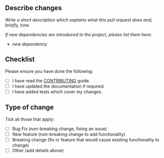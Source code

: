 ## Describe changes

_Write a short description which explains what this pull request does and, briefly, how._

_If new dependencies are introduced to the project, please list them here:_

* _new dependency_

## Checklist

Please ensure you have done the following:

* [ ] I have read the [CONTRIBUTING](https://github.com/fuzzylabs/matcha/blob/main/CONTRIBUTING.md) guide.
* [ ] I have updated the documentation if required.
* [ ] I have added tests which cover my changes.

## Type of change

Tick all those that apply:

* [ ] Bug Fix (non-breaking change, fixing an issue)
* [ ] New feature (non-breaking change to add functionality)
* [ ] Breaking change (fix or feature that would cause existing functionality to change)
* [ ] Other (add details above)
